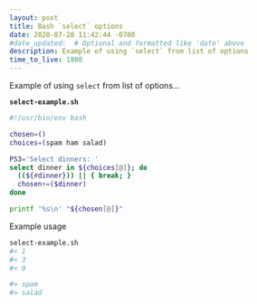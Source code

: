 ```yaml
---
layout: post
title: Bash `select` options
date: 2020-07-28 11:42:44 -0700
#date_updated:  # Optional and formatted like 'date' above
description: Example of using `select` from list of options
time_to_live: 1800
---
```




Example of using `select` from list of options...


**`select-example.sh`**


```bash
#!/usr/bin/env bash

chosen=()
choices=(spam ham salad)

PS3='Select dinners: '
select dinner in ${choices[@]}; do
  ((${#dinner})) || { break; }
  chosen+=($dinner)
done

printf '%s\n' "${chosen[@]}"
```


Example usage


```bash
select-example.sh
#< 1
#< 3
#< 0

#> spam
#> salad
```

